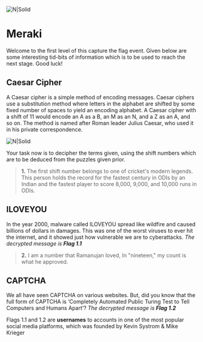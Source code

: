 ![N|Solid](https://i.imgur.com/9i43tOW.jpeg)
# **Meraki**

Welcome to the first level of this capture the flag event. Given below are some interesting tid-bits of information which is to be used to reach the next stage. 
Good luck!

## Caesar Cipher
A Caesar cipher is a simple method of encoding messages. Caesar ciphers use a substitution method where letters in the alphabet are shifted by some fixed number of spaces to yield an encoding alphabet. A Caesar cipher with a shift of 11 would encode an A as a B, an M as an N, and a Z as an A, and so on. The method is named after Roman leader Julius Caesar, who used it in his private correspondence. 

![N|Solid](https://ds055uzetaobb.cloudfront.net/brioche/uploads/7kJpXQqFoJ-800px-caesar3svg.png?width=600)

Your task now is to decipher the terms given, using the shift numbers which are to be deduced from the puzzles given prior.
> **1.** The first shift number belongs to one 
> of cricket's modern legends. This person
> holds the record for the fastest
> century in ODIs by an Indian
> and the fastest player to score
> 8,000, 9,000, and 10,000 runs in ODIs.

## ILOVEYOU
In the year 2000, malware called ILOVEYOU spread like wildfire and caused billions of dollars in damages. This was one of the worst viruses to ever hit the internet, and it showed just how vulnerable we are to cyberattacks.
_The decrypted message is **Flag 1.1**_
> **2.** I am a number that Ramanujan loved,
In "nineteen," my count is what he approved.


## CAPTCHA
We all have seen CAPTCHA on various websites. But, did you know that the full form of CAPTCHA is
‘Completely Automated Public Turing Test to Tell Computers and Humans Apart’?
_The decrypted message is **Flag 1.2**_

Flags 1.1 and 1.2 are **usernames** to accounts in one of the most popular social media platforms, which was founded by Kevin Systrom & Mike Krieger


